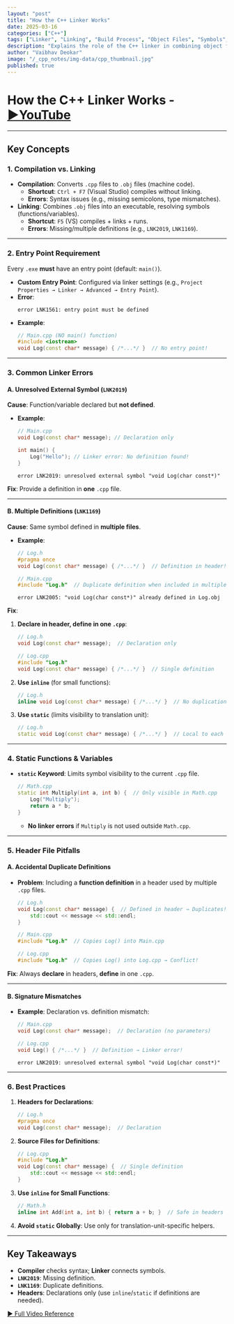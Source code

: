 ```yaml
---
layout: "post"
title: "How the C++ Linker Works"
date: 2025-03-16
categories: ["C++"]
tags: ["Linker", "Linking", "Build Process", "Object Files", "Symbols", "LNK2019", "LNK1169"]
description: "Explains the role of the C++ linker in combining object files, resolving symbols, and common errors like LNK2019 (unresolved external) and LNK1169 (multiple definitions)."
author: "Vaibhav Deokar"
image: "/_cpp_notes/img-data/cpp_thumbnail.jpg"
published: true
---
```

# How the C++ Linker Works - [▶️YouTube](https://www.youtube.com/watch?v=H4s55GgAg0I)  

---

## **Key Concepts**  
### 1. **Compilation vs. Linking**  
- **Compilation**: Converts `.cpp` files to `.obj` files (machine code).  
  - **Shortcut**: `Ctrl + F7` (Visual Studio) compiles without linking.  
  - **Errors**: Syntax issues (e.g., missing semicolons, type mismatches).  
- **Linking**: Combines `.obj` files into an executable, resolving symbols (functions/variables).  
  - **Shortcut**: `F5` (VS) compiles + links + runs.  
  - **Errors**: Missing/multiple definitions (e.g., `LNK2019`, `LNK1169`).  

---

### 2. **Entry Point Requirement**  
Every `.exe` **must** have an entry point (default: `main()`).  
- **Custom Entry Point**: Configured via linker settings (e.g., `Project Properties → Linker → Advanced → Entry Point`).  
- **Error**:  
  ```  
  error LNK1561: entry point must be defined  
  ```  
- **Example**:  
  ```cpp  
  // Main.cpp (NO main() function)  
  #include <iostream>  
  void Log(const char* message) { /*...*/ }  // No entry point!  
  ```  

---

### 3. **Common Linker Errors**  
#### **A. Unresolved External Symbol (`LNK2019`)**  
**Cause**: Function/variable declared but **not defined**.  
- **Example**:  
  ```cpp  
  // Main.cpp  
  void Log(const char* message); // Declaration only  
  
  int main() {  
      Log("Hello"); // Linker error: No definition found!  
  }  
  ```  
  ```  
  error LNK2019: unresolved external symbol "void Log(char const*)"  
  ```  
**Fix**: Provide a definition in **one** `.cpp` file.  

---

#### **B. Multiple Definitions (`LNK1169`)**  
**Cause**: Same symbol defined in **multiple files**.  
- **Example**:  
  ```cpp  
  // Log.h  
  #pragma once  
  void Log(const char* message) { /*...*/ }  // Definition in header!  
  ```  
  ```cpp  
  // Main.cpp  
  #include "Log.h"  // Duplicate definition when included in multiple files  
  ```  
  ```  
  error LNK2005: "void Log(char const*)" already defined in Log.obj  
  ```  
**Fix**:  
1. **Declare in header, define in one `.cpp`**:  
   ```cpp  
   // Log.h  
   void Log(const char* message);  // Declaration only  
   ```  
   ```cpp  
   // Log.cpp  
   #include "Log.h"  
   void Log(const char* message) { /*...*/ }  // Single definition  
   ```  
2. **Use `inline`** (for small functions):  
   ```cpp  
   // Log.h  
   inline void Log(const char* message) { /*...*/ }  // No duplication  
   ```  
3. **Use `static`** (limits visibility to translation unit):  
   ```cpp  
   // Log.h  
   static void Log(const char* message) { /*...*/ }  // Local to each file  
   ```  

---

### 4. **Static Functions & Variables**  
- **`static` Keyword**: Limits symbol visibility to the current `.cpp` file.  
  ```cpp  
  // Math.cpp  
  static int Multiply(int a, int b) {  // Only visible in Math.cpp  
      Log("Multiply");  
      return a * b;  
  }  
  ```  
  - **No linker errors** if `Multiply` is not used outside `Math.cpp`.  

---

### 5. **Header File Pitfalls**  
#### **A. Accidental Duplicate Definitions**  
- **Problem**: Including a **function definition** in a header used by multiple `.cpp` files.  
  ```cpp  
  // Log.h  
  void Log(const char* message) {  // Defined in header → Duplicates!  
      std::cout << message << std::endl;  
  }  
  ```  
  ```cpp  
  // Main.cpp  
  #include "Log.h"  // Copies Log() into Main.cpp  
  ```  
  ```cpp  
  // Log.cpp  
  #include "Log.h"  // Copies Log() into Log.cpp → Conflict!  
  ```  
**Fix**: Always **declare** in headers, **define** in one `.cpp`.  

---

#### **B. Signature Mismatches**  
- **Example**: Declaration vs. definition mismatch:  
  ```cpp  
  // Main.cpp  
  void Log(const char* message);  // Declaration (no parameters)  
  ```  
  ```cpp  
  // Log.cpp  
  void Log() { /*...*/ }  // Definition → Linker error!  
  ```  
  ```  
  error LNK2019: unresolved external symbol "void Log(char const*)"  
  ```  

---

### 6. **Best Practices**  
1. **Headers for Declarations**:  
   ```cpp  
   // Log.h  
   #pragma once  
   void Log(const char* message);  // Declaration  
   ```  
2. **Source Files for Definitions**:  
   ```cpp  
   // Log.cpp  
   #include "Log.h"  
   void Log(const char* message) {  // Single definition  
       std::cout << message << std::endl;  
   }  
   ```  
3. **Use `inline` for Small Functions**:  
   ```cpp  
   // Math.h  
   inline int Add(int a, int b) { return a + b; }  // Safe in headers  
   ```  
4. **Avoid `static` Globally**: Use only for translation-unit-specific helpers.  

---

## **Key Takeaways**  
- **Compiler** checks syntax; **Linker** connects symbols.  
- **`LNK2019`**: Missing definition.  
- **`LNK1169`**: Duplicate definitions.  
- **Headers**: Declarations only (use `inline`/`static` if definitions are needed).  

[▶️ Full Video Reference](https://www.youtube.com/watch?v=H4s55GgAg0I)
